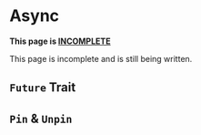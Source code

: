# Async

<div class="warning">

**This page is <u>INCOMPLETE</u>**

This page is incomplete and is still being written.

</div>

## `Future` Trait

## `Pin` & `Unpin`
